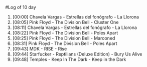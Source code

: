 #Log of 10 day

1. [00:00] Chavela Vargas - Estrellas del fonógrafo - La Llorona
1. [08:05] Pink Floyd - The Division Bell - Cluster One
1. [08:11] Chavela Vargas - Estrellas del fonógrafo - La Llorona
1. [08:22] Pink Floyd - The Division Bell - Poles Apart
1. [08:25] Pink Floyd - The Division Bell - Marooned
1. [08:31] Pink Floyd - The Division Bell - Poles Apart
1. [09:43] MDK - RISE - Rise
1. [09:44] Starfucker - Reptilians (Deluxe Edition) - Bury Us Alive
1. [09:48] Temples - Keep In The Dark - Keep in the Dark

